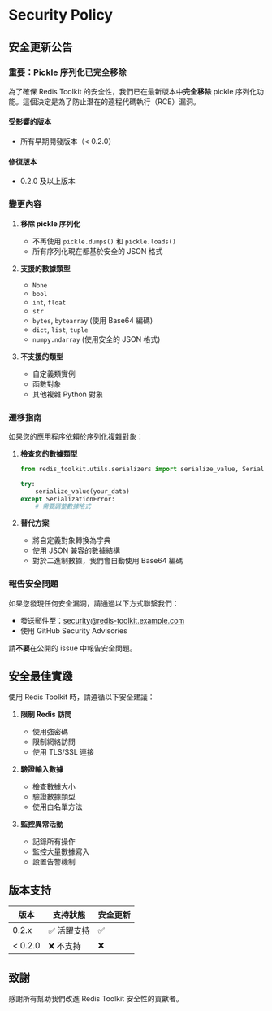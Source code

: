 # Security Policy

## 安全更新公告

### 重要：Pickle 序列化已完全移除

為了確保 Redis Toolkit 的安全性，我們已在最新版本中**完全移除** pickle 序列化功能。這個決定是為了防止潛在的遠程代碼執行（RCE）漏洞。

#### 受影響的版本
- 所有早期開發版本（< 0.2.0）

#### 修復版本
- 0.2.0 及以上版本

### 變更內容

1. **移除 pickle 序列化**
   - 不再使用 `pickle.dumps()` 和 `pickle.loads()`
   - 所有序列化現在都基於安全的 JSON 格式

2. **支援的數據類型**
   - `None`
   - `bool`
   - `int`, `float`
   - `str`
   - `bytes`, `bytearray` (使用 Base64 編碼)
   - `dict`, `list`, `tuple`
   - `numpy.ndarray` (使用安全的 JSON 格式)

3. **不支援的類型**
   - 自定義類實例
   - 函數對象
   - 其他複雜 Python 對象

### 遷移指南

如果您的應用程序依賴於序列化複雜對象：

1. **檢查您的數據類型**
   ```python
   from redis_toolkit.utils.serializers import serialize_value, SerializationError
   
   try:
       serialize_value(your_data)
   except SerializationError:
       # 需要調整數據格式
   ```

2. **替代方案**
   - 將自定義對象轉換為字典
   - 使用 JSON 兼容的數據結構
   - 對於二進制數據，我們會自動使用 Base64 編碼

### 報告安全問題

如果您發現任何安全漏洞，請通過以下方式聯繫我們：
- 發送郵件至：security@redis-toolkit.example.com
- 使用 GitHub Security Advisories

請**不要**在公開的 issue 中報告安全問題。

## 安全最佳實踐

使用 Redis Toolkit 時，請遵循以下安全建議：

1. **限制 Redis 訪問**
   - 使用強密碼
   - 限制網絡訪問
   - 使用 TLS/SSL 連接

2. **驗證輸入數據**
   - 檢查數據大小
   - 驗證數據類型
   - 使用白名單方法

3. **監控異常活動**
   - 記錄所有操作
   - 監控大量數據寫入
   - 設置告警機制

## 版本支持

| 版本 | 支持狀態 | 安全更新 |
|------|---------|----------|
| 0.2.x | ✅ 活躍支持 | ✅ |
| < 0.2.0 | ❌ 不支持 | ❌ |

## 致謝

感謝所有幫助我們改進 Redis Toolkit 安全性的貢獻者。
